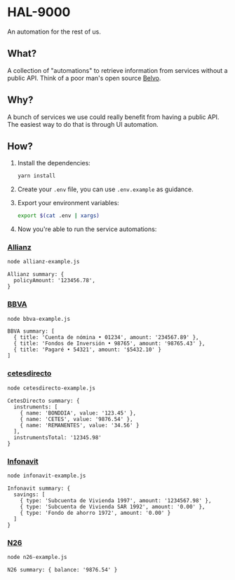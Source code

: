 # HAL-9000

An automation for the rest of us.

## What?

A collection of "automations" to retrieve information from services without a public API.
Think of a poor man's open source [Belvo](https://belvo.com/).

## Why?

A bunch of services we use could really benefit from having a public API.
The easiest way to do that is through UI automation.

## How?

1. Install the dependencies:

    ```sh
    yarn install
    ```

1. Create your `.env` file, you can use `.env.example` as guidance.

1. Export your environment variables:

    ```sh
    export $(cat .env | xargs)
    ```

1. Now you're able to run the service automations:

### [Allianz](https://www.allianz.com.mx/)

```sh
node allianz-example.js
```

```
Allianz summary: {
  policyAmount: '123456.78',
}
```

### [BBVA](https://www.bbva.mx/)

```sh
node bbva-example.js
```

```
BBVA summary: [
  { title: 'Cuenta de nómina • 01234', amount: '234567.89' },
  { title: 'Fondos de Inversión • 98765', amount: '98765.43' },
  { title: 'Pagaré • 54321', amount: '$5432.10' }
]
```

### [cetesdirecto](https://www.cetesdirecto.com/)

```sh
node cetesdirecto-example.js
```

```
CetesDirecto summary: {
  instruments: [
    { name: 'BONDDIA', value: '123.45' },
    { name: 'CETES', value: '9876.54' },
    { name: 'REMANENTES', value: '34.56' }
  ],
  instrumentsTotal: '12345.98'
}
```

### [Infonavit](https://micuenta.infonavit.org.mx/)

```sh
node infonavit-example.js
```

```
Infonavit summary: {
  savings: [
    { type: 'Subcuenta de Vivienda 1997', amount: '1234567.98' },
    { type: 'Subcuenta de Vivienda SAR 1992', amount: '0.00' },
    { type: 'Fondo de ahorro 1972', amount: '0.00' }
  ]
}
```

### [N26](https://n26.com/)

```sh
node n26-example.js
```

```
N26 summary: { balance: '9876.54' }
```

